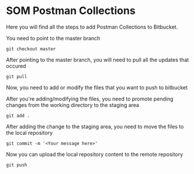 # SOM Postman Collections

Here you will find all the steps to add Postman Collections to Bitbucket.

You need to point to the master branch
```
git checkout master 
```
After pointing to the master branch, you will need to pull all the updates that occured
```
git pull
```
Now, you need to add or modify the files that you want to push to bitbucket

After you're adding/modifying the files, you need to promote pending changes from the working directory to the staging area
```
git add .
```
After adding the change to the staging area, you need to move the files to the local repository
```
git commit -m '<Your message here>'
```
Now you can upload the local repository content to the remote repository
```
git push
```